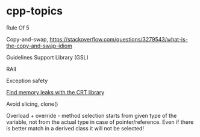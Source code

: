 # cpp-topics

Rule Of 5

Copy-and-swap, <https://stackoverflow.com/questions/3279543/what-is-the-copy-and-swap-idiom>

Guidelines Support Library (GSL)

RAII

Exception safety

[Find memory leaks with the CRT library](https://docs.microsoft.com/en-us/visualstudio/debugger/finding-memory-leaks-using-the-crt-library?view=vs-2017)

Avoid slicing, clone()

Overload + override - method selection starts from given type of the variable, not from the 
actual type in case of pointer/reference. Even if there is better match in a derived class 
it will not be selected!